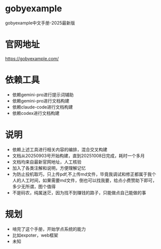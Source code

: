 # gobyexample
gobyexample中文手册-2025最新版
# 官网地址
https://gobyexample.com/
# 依赖工具
- 依赖gemini-pro进行提示词辅助
- 依赖gemini-pro进行文档构建
- 依赖claude-code进行文档构建
- 依赖codex进行文档构建

# 说明
- 依赖上述工具进行相关内容的编排，混合交叉构建
- 文档从20250903号开始构建，直到20251008日完成，耗时一个多月
- 文档均来自最新官网地址，人工核验
- 加入了各类注解和说明，方便理解记忆
- 为防止投机取巧，只上传pdf,不上传md文件，毕竟我调试和修正都属于我个人的人工时间，如果需要md文件，倒也可以找我要，给点小费赞助下即可，多少无所谓，图个值得
- 不是码农，纯属迷茫，因为找不到赚钱的路子，只能做点自己能做的事

# 规划
- 啃完了这个手册，开始学点系统的能力
- 比如expoter，web框架
- 未知
